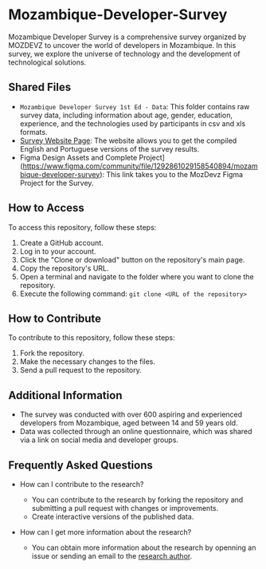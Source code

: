 # Mozambique-Developer-Survey
Mozambique Developer Survey is a comprehensive survey organized by MOZDEVZ to uncover the world of developers in Mozambique. In this survey, we explore the universe of technology and the development of technological solutions.
## Shared Files

* `Mozambique Developer Survey 1st Ed - Data`: This folder contains raw survey data, including information about age, gender, education, experience, and the technologies used by participants in csv and xls formats.
* [Survey Website Page](survey.mozdevz.org): The website allows you to get the compiled English and Portuguese versions of the survey results.
* Figma Design Assets and Complete Project](https://www.figma.com/community/file/1292861029158540894/mozambique-developer-survey): This link takes you to the MozDevz Figma Project for the Survey.

## How to Access

To access this repository, follow these steps:

1. Create a GitHub account.
2. Log in to your account.
3. Click the "Clone or download" button on the repository's main page.
4. Copy the repository's URL.
5. Open a terminal and navigate to the folder where you want to clone the repository.
6. Execute the following command:
   `git clone <URL of the repository>`

## How to Contribute

To contribute to this repository, follow these steps:

1. Fork the repository.
2. Make the necessary changes to the files.
3. Send a pull request to the repository.

## Additional Information
- The survey was conducted with over 600 aspiring and experienced developers from Mozambique, aged between 14 and 59 years old.
- Data was collected through an online questionnaire, which was shared via a link on social media and developer groups.

## Frequently Asked Questions

- How can I contribute to the research?
  - You can contribute to the research by forking the repository and submitting a pull request with changes or improvements.
  - Create interactive versions of the published data.

- How can I get more information about the research?
  - You can obtain more information about the research by openning an issue or sending an email to the [research author](survey@mozdevz.org).


